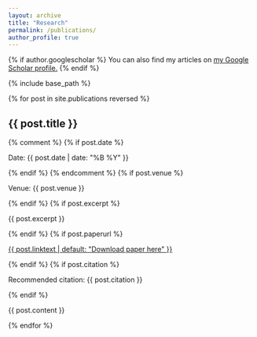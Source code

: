```yaml
---
layout: archive
title: "Research"
permalink: /publications/
author_profile: true
---
```


{% if author.googlescholar %}
  You can also find my articles on <u><a href="{{author.googlescholar}}">my Google Scholar profile</a>.</u>
{% endif %}

{% include base_path %}

{% for post in site.publications reversed %}
  <div>
    <h2>{{ post.title }}</h2>
    {% comment %}
    {% if post.date %}<p>Date: {{ post.date | date: "%B %Y" }}</p>{% endif %}
    {% endcomment %}
    {% if post.venue %}<p>Venue: {{ post.venue }}</p>{% endif %}
    {% if post.excerpt %}<p> {{ post.excerpt }}</p>{% endif %}
    {% if post.paperurl %}<p><a href="{{ post.paperurl }}">{{ post.linktext | default: "Download paper here" }}</a></p>{% endif %}
    {% if post.citation %}<p>Recommended citation: {{ post.citation }}</p>{% endif %}
    <p>{{ post.content }}</p>
  </div>
{% endfor %}
